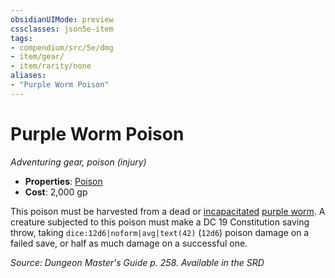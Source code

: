 ```yaml
---
obsidianUIMode: preview
cssclasses: json5e-item
tags:
- compendium/src/5e/dmg
- item/gear/
- item/rarity/none
aliases: 
- "Purple Worm Poison"
---
```

# Purple Worm Poison
*Adventuring gear, poison (injury)*  

- **Properties**: [Poison](2-Mechanics/CLI/rules/item-properties.md#Poison)
- **Cost**: 2,000 gp

This poison must be harvested from a dead or [incapacitated](2-Mechanics/CLI/rules/conditions.md#Incapacitated) [purple worm](2-Mechanics/CLI/bestiary/monstrosity/purple-worm.md). A creature subjected to this poison must make a DC 19 Constitution saving throw, taking `dice:12d6|noform|avg|text(42)` (`12d6`) poison damage on a failed save, or half as much damage on a successful one.

*Source: Dungeon Master's Guide p. 258. Available in the <span title='Systems Reference Document (5.1)'>SRD</span>*